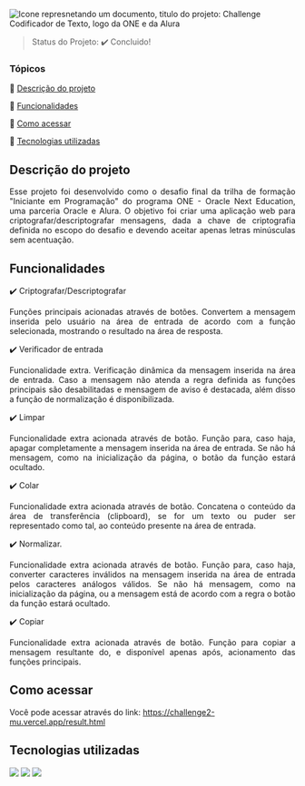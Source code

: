 ![Icone represnetando um documento, titulo do projeto: Challenge Codificador de Texto, logo da ONE e da Alura](https://github.com/user-attachments/assets/09800434-2609-43f3-a563-c09c3e465ea0)

> Status do Projeto: :heavy_check_mark: Concluido!

### Tópicos 

:small_blue_diamond: [Descrição do projeto](#descrição-do-projeto)

:small_blue_diamond: [Funcionalidades](#funcionalidades)

:small_blue_diamond: [Como acessar](#como-rodar-a-aplicação-arrow_forward)

:small_blue_diamond: [Tecnologias utilizadas](#tecnologias-utilizadas)


## Descrição do projeto 

<p align="justify">
  Esse projeto foi desenvolvido como o desafio final da trilha de formação "Iniciante em Programação" do programa ONE - Oracle Next Education, uma parceria Oracle e Alura.
  O objetivo foi criar uma aplicação web para criptografar/descriptografar mensagens, dada a chave de criptografia definida no escopo do desafio e devendo aceitar apenas letras minúsculas sem acentuação.
  
</p>

## Funcionalidades

:heavy_check_mark: Criptografar/Descriptografar

<p align="justify">
  Funções principais acionadas através de botões.
  Convertem a mensagem inserida pelo usuário na área de entrada de acordo com a função selecionada, mostrando o resultado na área de resposta.
</p>

:heavy_check_mark: Verificador de entrada

<p align="justify">
  Funcionalidade extra.
  Verificação dinâmica da mensagem inserida na área de entrada. Caso a mensagem não atenda a regra definida as funções principais são desabilitadas e mensagem de aviso é destacada, além disso a função de normalização é disponibilizada.
</p>

:heavy_check_mark: Limpar

<p align="justify">
  Funcionalidade extra acionada através de botão.
  Função para, caso haja, apagar completamente a mensagem inserida na área de entrada. Se não há mensagem, como na inicialização da página, o botão da função estará ocultado.
</p>

:heavy_check_mark: Colar

<p align="justify">
  Funcionalidade extra acionada através de botão.
  Concatena o conteúdo da área de transferência (clipboard), se for um texto ou puder ser representado como tal, ao conteúdo presente na área de entrada.
</p>

:heavy_check_mark: Normalizar.

<p align="justify">
  Funcionalidade extra acionada através de botão.
  Função para, caso haja, converter caracteres inválidos na mensagem inserida na área de entrada pelos caracteres análogos válidos. Se não há mensagem, como na inicialização da página, ou a mensagem está de acordo com a regra o botão da função estará ocultado.  
</p>

:heavy_check_mark: Copiar 

<p align="justify">
  Funcionalidade extra acionada através de botão.
  Função para copiar a mensagem resultante do, e disponível apenas após, acionamento das funções principais.
</p>

## Como acessar
  
Você pode acessar através do link: https://challenge2-mu.vercel.app/result.html

## Tecnologias utilizadas
<div>
<img src="https://img.shields.io/badge/HTML-239120?style=for-the-badge&logo=html5&logoColor=black">
<img src="https://img.shields.io/badge/CSS-239120?style=for-the-badge&logo=css3&logoColor=black">
<img src="https://img.shields.io/badge/JavaScript-F7DF1E?style=for-the-badge&logo=javascript&logoColor=black">
</div>
